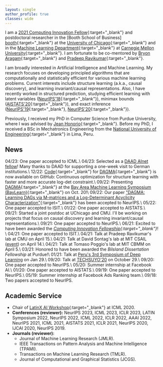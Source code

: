 ```yaml
---
layout: single
author_profile: true
classes: wide
---
```



I am a [2021 Computing Innovation Fellow][cifellow]{:target="_blank"} and postdoctoral researcher in the [Booth 
School of Business]
[booth]{:target="_blank"} at the [University of Chicago][uchicago]{:target="_blank"}  and in the [Machine Learning Department][ml-cmu]{:target="_blank"} at [Carnegie Mellon University][cmu]{:target="_blank"}.
I am fortunate to be co-mentored by [Bryon Aragam][bryon]{:target="_blank"} and [Pradeep Ravikumar][pradeep]{:target="_blank"}.

I am broadly interested in Artificial Intelligence and Machine Learning.
My research focuses on developing principled algorithms that are computationally and statistically efficient for various machine learning problems.
Current interests include structure learning (a.k.a., causal discovery), and learning invariant/causal representations.
Also, I have recently worked in structured prediction, studying efficient learning with latent variables ([NeurIPS'18][neurips18]{:target="_blank"}), minimax bounds ([AISTATS'20][aistats20]{:target="_blank"}), and exact inference ([NeurIPS'19][neurips19]{:target="_blank"}, [NeurIPS'20][neurips20]{:target="_blank"}).

Previously, I received my PhD in Computer Science from Purdue University, where I was advised by [Jean Honorio][jean]{:target="_blank"}.
Before my PhD, I received a BSc in Mechatronics Engineering from the [National University of Engineering][uni]{:target="_blank"} in Lima, 
Peru.

[bryon]: https://www.bryonaragam.com/
[pradeep]: https://www.cs.cmu.edu/~pradeepr/
[jean]: https://www.cs.purdue.edu/homes/jhonorio

[cmu]: https://www.cmu.edu/
[ml-cmu]: https://www.ml.cmu.edu/
[uchicago]: https://www.uchicago.edu/
[booth]: https://www.chicagobooth.edu/
[uni]: https://en.wikipedia.org/wiki/National_University_of_Engineering 

[neurips20]: https://papers.nips.cc/paper/2020/file/8248a99e81e752cb9b41da3fc43fbe7f-Paper.pdf
[neurips19]: https://papers.nips.cc/paper/8627-exact-inference-in-structured-prediction.pdf
[aistats20]: http://proceedings.mlr.press/v108/bello20a.html
[neurips18]: http://papers.neurips.cc/paper/7577-learning-latent-variable-structured-prediction-models-with-gaussian-perturbations.pdf
[dagma-code]: https://github.com/kevinsbello/dagma
[daad]: https://www.daad.de/en/the-daad/postdocnet/about/
                                                         

## News
<i class="far fa-newspaper"></i>
04/23: One paper accepted to ICML.\\
<i class="far fa-newspaper"></i>
04/23: Selected as a [DAAD AInet fellow][daad]! 
Many thanks to DAAD for supporting a one-week visit to German institutions.\\
<i class="far fa-newspaper"></i>
12/22: [Code][dagma-code]{:target="_blank"} for [DAGMA][dagma]{:target="_blank"} is now available on GitHub: Continuous optimization for 
structure learning with faster and more accurate log-det constraint.\\
<i class="far fa-newspaper"></i>
09/22: Presenting [DAGMA][dagma]{:target="_blank"} at the [Bay Area Machine Learning Symposium (BayLearn)][baylearn]{:target="_blank"} on 
Oct. 
20!\\
<i class="far fa-newspaper"></i>
09/22: Our paper ["DAGMA: Learning DAGs via M-matrices and a Log-Determinant Acyclicity Characterization"][dagma]{:target="_blank"} has been accepted to NeurIPS.\\
<i class="far fa-newspaper"></i>
05/22: One paper accepted to ISIT.\\
<i class="far fa-newspaper"></i>
01/22: One paper accepted to AISTATS.\\
<i class="far fa-newspaper"></i>
09/21: Started a joint postdoc at UChicago and CMU. I'll be working on projects that focus on causal discovery and learning invariant/causal representations.\\
<i class="far fa-newspaper"></i>
09/21: One paper accepted to NeurIPS.\\
<i class="far fa-newspaper"></i>
06/21: Excited to have been awarded the *[Computing Innovation Fellowship][cifellow]{:target="_blank"}*! \\
<i class="far fa-newspaper"></i>
04/21: One paper accepted to ISIT.\\
<i class="far fa-newspaper"></i> 
04/21: Talk at Pradeep Ravikumar's lab at CMU on April 15.\\
<i class="far fa-newspaper"></i> 
04/21: Talk at David Sontag's lab at MIT CSAIL (<a href="https://calendar.csail.mit.edu/events/235397" 
target="blank">event</a>)
on April 14.\\
<i class="far fa-newspaper"></i> 
04/21: Talk at Tomaso Poggio's lab at MIT CBMM on April 5.\\
<i class="far fa-newspaper"></i> 
03/21: Honored to have been awarded the *Bilsland Dissertation Fellowship* at Purdue!\\
<i class="far fa-newspaper"></i> 
01/21: Talk at <a href="https://sites.google.com/view/spdl-2021/ponentes?authuser=0" target="_blank">Peru's 3rd Symposium of Deep Learning</a> on Jan 29.\\
<i class="far fa-newspaper"></i> 
09/20: Talk at <a href="https://www.techsuyo.org/" target="_blank">TECHSUYO'20</a> on October 29.\\
<i class="far fa-newspaper"></i> 
09/20: One paper accepted to NeurIPS.\\
<i class="far fa-newspaper"></i> 
05/20: Summer internship at Facebook AI.\\
<i class="far fa-newspaper"></i> 
01/20: One paper accepted to AISTATS.\\
<i class="far fa-newspaper"></i> 
09/19: One paper accepted to NeurIPS.\\
<i class="far fa-newspaper"></i> 
05/19: Summer internship at Facebook Ads Ranking team.\\
<i class="far fa-newspaper"></i> 
09/18: Two papers accepted to NeurIPS.

[cifellow]: https://cifellows2021.org/2021-class/
[baylearn]: https://baylearn.org/
[dagma]: https://arxiv.org/abs/2209.08037

## Academic Service

- Chair of [LatinX AI Workshop][lxai_workshop]{:target="_blank"} at ICML 2020.
- **Conferences (reviewer):**
  NeurIPS 2023, ICML 2023, ICLR 2023, LATIN Symposium 2022, NeurIPS 2022, ICML 2022, ICLR 2022, AAAI 2022, NeurIPS 
  2021, ICML 
  2021, 
  AISTATS 2021, ICLR 2021,  NeurIPS 2020, IJCAI 2020, NeurIPS 2019.
- **Journals (reviewer):**  
  - Journal of Machine Learning Research (JMLR).
  - IEEE Transactions on Pattern Analysis and Machine Intelligence (TPAMI). 
  - Transactions on Machine Learning Research (TMLR).
  - Journal of Computational and Graphical Statistics (JCGS).

[lxai_workshop]: https://icml.cc/Conferences/2020/ScheduleMultitrack?event=7087

        